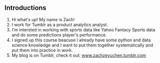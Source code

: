 ## Introductions

1.  Hi what's up! My name is Zach!
2.  I work for Tumblr as a product analytics analyst.
3.  I'm intersted in working with sports data like Yahoo Fantacy Sports data and do some predictions player's performance.
4.  I signed up this course beacuse I already have some python and data science knowledge and I want to put them together systematically and put them into practice in work.
5.  My blog is on Tumblr, check it out: www.zachzeyuchen.tumblr.com

